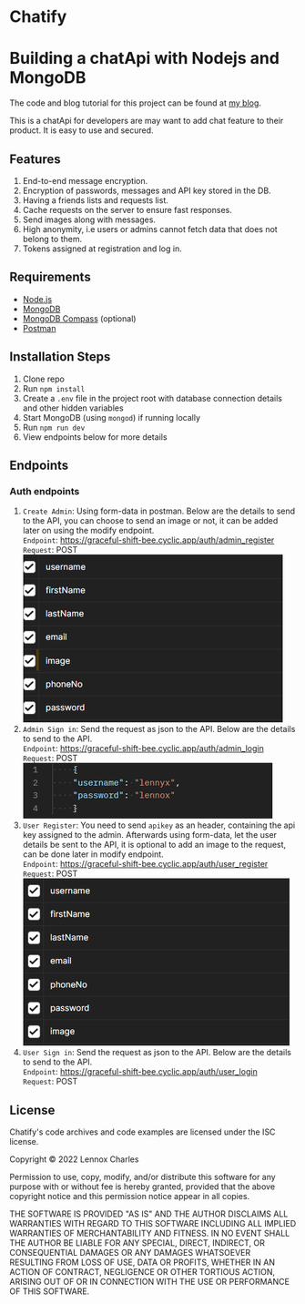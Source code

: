 # Chatify
# Building a chatApi with Nodejs and MongoDB

The code and blog tutorial for this project can be found at [my blog](https://lennyaiko.hashnode.dev/). 

This is a chatApi for developers are may want to add chat feature to their product. It is easy to use and secured.

## Features
1. End-to-end message encryption.
2. Encryption of passwords, messages and API key stored in the DB.
3. Having a friends lists and requests list.
4. Cache requests on the server to ensure fast responses.
5. Send images along with messages.
6. High anonymity, i.e users or admins cannot fetch data that does not belong to them.
7. Tokens assigned at registration and log in.

## Requirements

* [Node.js](http://nodejs.org/)
* [MongoDB](https://www.mongodb.com/)
* [MongoDB Compass](https://www.mongodb.com/products/compass) (optional)
* [Postman](https://www.postman.com/)

## Installation Steps

1. Clone repo
2. Run `npm install`
3. Create a `.env` file in the project root with database connection details and other hidden variables
4. Start MongoDB (using `mongod`) if running locally
5. Run `npm run dev`
6. View endpoints below for more details

## Endpoints

### Auth endpoints

1. `Create Admin`: Using form-data in postman. Below are the details to send to the API, you can choose to send an image or not, it can be added later on using the modify endpoint. <br />
`Endpoint`: https://graceful-shift-bee.cyclic.app/auth/admin_register <br />
`Request`: POST
![create admin details](https://github.com/lennyAiko/ChatApi/blob/main/static/create-admin.png)
2. `Admin Sign in`: Send the request as json to the API. Below are the details to send to the API. <br />
`Endpoint`: https://graceful-shift-bee.cyclic.app/auth/admin_login <br />
`Request`: POST
![log in admin details](https://github.com/lennyAiko/ChatApi/blob/main/static/login-admin.png)
3. `User Register`: You need to send `apikey` as an header, containing the api key assigned to the admin. Afterwards using form-data, let the user details be sent to the API, it is optional to add an image to the request, can be done later in modify endpoint. <br />
`Endpoint`: https://graceful-shift-bee.cyclic.app/auth/user_register <br />
`Request`: POST
![user registration details](https://github.com/lennyAiko/ChatApi/blob/main/static/user-register.png) 
4. `User Sign in`: Send the request as json to the API. Below are the details to send to the API. <br />
`Endpoint`: https://graceful-shift-bee.cyclic.app/auth/user_login <br />
`Request`: POST


## License

Chatify's code archives and code examples are licensed under the ISC license.

Copyright © 2022 Lennox Charles

Permission to use, copy, modify, and/or distribute this software for any purpose with or without fee is hereby granted, provided that the above copyright notice and this permission notice appear in all copies.

THE SOFTWARE IS PROVIDED "AS IS" AND THE AUTHOR DISCLAIMS ALL WARRANTIES WITH REGARD TO THIS SOFTWARE INCLUDING ALL IMPLIED WARRANTIES OF MERCHANTABILITY AND FITNESS. IN NO EVENT SHALL THE AUTHOR BE LIABLE FOR ANY SPECIAL, DIRECT, INDIRECT, OR CONSEQUENTIAL DAMAGES OR ANY DAMAGES WHATSOEVER RESULTING FROM LOSS OF USE, DATA OR PROFITS, WHETHER IN AN ACTION OF CONTRACT, NEGLIGENCE OR OTHER TORTIOUS ACTION, ARISING OUT OF OR IN CONNECTION WITH THE USE OR PERFORMANCE OF THIS SOFTWARE.